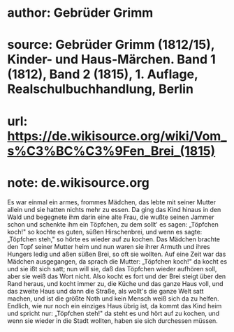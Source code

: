 # author: Gebrüder Grimm
# source: Gebrüder Grimm (1812/15), Kinder- und Haus-Märchen. Band 1 (1812), Band 2 (1815), 1. Auflage, Realschulbuchhandlung, Berlin
# url: https://de.wikisource.org/wiki/Vom_s%C3%BC%C3%9Fen_Brei_(1815)
# note: de.wikisource.org

Es war einmal ein armes, frommes Mädchen, das lebte mit seiner Mutter allein und sie hatten nichts mehr zu essen. Da ging das Kind hinaus in den Wald und begegnete ihm darin eine alte Frau, die wußte seinen Jammer schon und schenkte ihm ein Töpfchen, zu dem sollt' es sagen: „Töpfchen koch!" so kochte es guten, süßen Hirschenbrei, und wenn es sagte: „Töpfchen steh," so hörte es wieder auf zu kochen. Das Mädchen brachte den Topf seiner Mutter heim und nun waren sie ihrer Armuth und ihres Hungers ledig und aßen süßen Brei, so oft sie wollten. Auf eine Zeit war das Mädchen ausgegangen, da sprach die Mutter: „Töpfchen koch!" da kocht es und sie ißt sich satt; nun will sie, daß das Töpfchen wieder aufhören soll, aber sie weiß das Wort nicht. Also kocht es fort und der Brei steigt über den Rand heraus, und kocht immer zu, die Küche und das ganze Haus voll, und das zweite Haus und dann die Straße, als wollt's die ganze  Welt satt machen, und ist die größte Noth und kein Mensch weiß sich da zu helfen. Endlich, wie nur noch ein einziges Haus übrig ist, da kommt das Kind heim und spricht nur: „Töpfchen steh!" da steht es und hört auf zu kochen, und wenn sie wieder in die Stadt wollten, haben sie sich durchessen müssen. 

